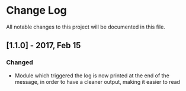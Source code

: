 # Change Log
All notable changes to this project will be documented in this file.

## [1.1.0] - 2017, Feb 15
### Changed
- Module which triggered the log is now printed at the end of the message, in order to have a cleaner output, making it easier to read
